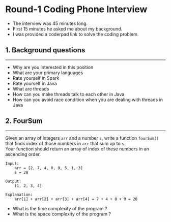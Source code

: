 # Round-1 Coding Phone Interview

- The interview was 45 minutes long.   
- First 15 minutes he asked me about my background.   
- I was provided a coderpad link to solve the coding problem.   


## 1. Background questions
---------
- Why are you interested in this position
- What are your primary languages
- Rate yourself in Spark
- Rate yourself in Java
- What are threads
- How can you make threads talk to each other in Java
- How can you avoid race condition when you are dealing with threads in Java


## 2. FourSum
---------
Given an array of integers `arr` and a number `s`, write a function `fourSum()` that finds index of those numbers in `arr` that sum up to `s`.  
Your function should return an array of index of these numbers in an ascending order.    


	Input: 
		arr = [2, 7, 4, 0, 9, 5, 1, 3]
		s = 20
		
	Output: 
		[1, 2, 3, 4]
	
	Explanation: 
		arr[1] + arr[2] + arr[3] + arr[4] = 7 + 4 + 0 + 9 = 20

		
- What is the time complexity of the program ?
- What is the space complexity of the program ?
